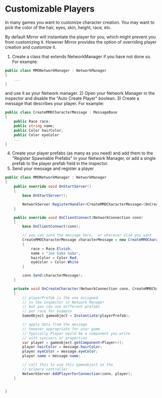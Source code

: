 # Customizable Players

In many games you want to customize character creation.  You may want to pick the color of the hair, eyes, skin, height, race, etc.

By default Mirror will instantiate the player for you, which might prevent you from customizing it. However Mirror provides the option of overriding player creation and customize it.

1) Create a class that extends NetworkManager if you have not done so. For example:
```cs
public class MMONetworkManager : NetworkManager
{
    ...
}
```
and use it as your Network manager.
2) Open your Network Manager in the inspector and disable the "Auto Create Player" boolean.
3) Create a message that describes your player.  For example:
```cs
public class CreateMMOCharacterMessage : MessageBase
{
    public Race race;
    public string name;
    public Color hairColor;
    public Color eyeColor
    ...
}
```
4) Create your player prefabs (as many as you need) and add them to the "Register Spawnable Prefabs" in your Network Manager,  or add a single prefab to the player prefab field in the inspector.
5) Send your message and register a player
```cs
public class MMONetworkManager : NetworkManager
{
    public override void OnStartServer()
    {
        base.OnStartServer();

        NetworkServer.RegisterHandler<CreateMMOCharacterMessage>(OnCreateCharacter);
    }

    public override void OnClientConnect(NetworkConnection conn)
    {
        base.OnClientConnect(conn);

        // you can send the message here,  or wherever else you want
        CreateMMOCharacterMessage characterMessage = new CreateMMOCharacterMessage() 
        {
            race = Race.Elvish,
            name = "Joe Gaba Gaba",
            hairColor = Color.Red,
            eyeColor = Color.White
        }

        conn.Send(characterMessage);
    }

    private void OnCreateCharacter(NetworkConnection conn, CreateMMOCharacterMessage message)
    {
        // playerPrefab is the one assigned
        // in the inspector in Network Manager
        // but you can use different prefabs
        // per race for example
        GameObject gameobject = Instantiate(playerPrefab);

        // apply data from the message
        // however appropriate for your game
        // Typically Player would be a component you write
        // with syncvars or properties
        var player = gameobject.getComponent<Player>();
        player.hairColor = message.hairColor;
        player.eyeColor = message.eyeColor;
        player.name = message.name;

        // call this to use this gameobject as the 
        // primary controller
        NetworkServer.AddPlayerForConnection(conn, player);
    }

   
}
```
